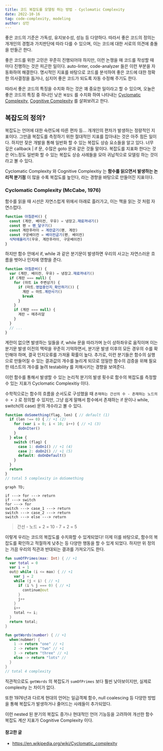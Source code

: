 ```yaml
---
title: 코드 복잡도를 모델링 하는 방법 - Cyclomatic Complexity
date: 2022-10-16
tag: code-complexity, modeling
author: 상민
---
```


좋은 코드의 기준은 가독성, 유지보수성, 성능 등 다양하다. 따라서 좋은 코드의 정의는 개개인의 경험과 가치판단에 따라 다를 수 있으며, 이는 코드에 대한 서로의 의견에 충돌을 만들곤 한다.

좋은 코드를 위한 고민은 꾸준히 진행되어야 하지만, 이런 논쟁을 매 코드를 작성할 때 마다 진행하는 것은 피곤한 일이다. auto-linter, code-analyzer 들은 이런 부분을 자동화하여 해결한다. 명시적인 지표를 바탕으로 코드를 분석하여 좋은 코드에 대한 정확한 의사결정을 돕거나, 심지어 좋은 코드가 되도록 자동 수정해 주기도 한다.

따라서 좋은 코드의 특징을 수치화 하는 것은 꽤 중요한 일이라고 할 수 있으며, 오늘은 좋은 코드의 특징 중 하나인 낮은 `복잡도` 를 수치화 하여 나타내는 [Cyclomatic Complexity](https://en.wikipedia.org/wiki/Cyclomatic_complexity), [Cognitive Complexity](https://www.sonarsource.com/docs/CognitiveComplexity.pdf) 를 살펴보려고 한다.

## 복잡도의 정의?

복잡도는 언어에 대한 숙련도에 따른 편차 등... 개개인의 편차가 발생하는 정량적인 지표이다. 그만큼 복잡도를 측정하기 위한 절대적인 지표를 잡아내는 것은 아주 힘든 일이다. 하지만 잦은 개발을 통해 일반화 할 수 있는 복잡도 상승 요소들을 알고 있다. 너무 깊은 callback | if 문, 수많은 goto 문과 같은 것들 말이다. 복잡도를 지표화 한다는 것은 어느정도 일반화 할 수 있는 복잡도 상승 사례들을 모아 귀납적으로 모델링 하는 것이라고 볼 수 있다.

Cyclomatic Complexity 와 Cognitive Complexitiy 는 **함수를 읽으면서 발생하는 논리적 분기점** 이 많을 수록 복잡도를 높인다, 라는 경향을 바탕으로 만들어진 지표이다.

### Cyclomatic Complexity (McCabe, 1976)

함수를 읽을 때 시선은 자연스럽게 위에서 아래로 흘러가고, 이는 책을 읽는 것 처럼 자연스럽다.
```js
function 아침준비() {
  const (계란, 베이컨, 우유) = 냉장고.재료꺼내기()
  const 팬 = 팬_달구기()
  const 계란후라이 = 계란굽기(팬, 계란)
  const 구운베이컨 = 베이컨굽기(팬, 베이컨)
  식탁에올리기(우유, 계란후라이, 구운베이컨)
}
```

하지만 함수 안에서 if, while 과 같은 분기문이 발생하면 우리의 사고는 자연스러운 흐름을 벗어나 인지에 영향을 준다.

```js
function 아침준비() {
  var (계란, 베이컨, 우유) = 냉장고.재료꺼내기()
  if (계란 === null) {
    for (마트 in 주변상가) {
      if (마트.영업중인지_확인하기()) {
        계란 = 마트.계란사기()
        break
      }
    }
    if (계란 === null) {
      계란 = 메추리알
    }
  }
  // ...
}
```

계란이 없으면 발생하는 일들을 if, while 문을 따라가며 눈이 상하좌우로 움직이며 이는 분기문 발생 이전의 맥락을 꾸준히 기억하면서, 분기문 발생 이후의 모든 경우의 수를 확인해야 하며, 결국 인지오류를 가져올 확률이 높다.
추가로, 이런 분기들은 함수의 실행으로 만들어질 수 있는 결과값의 개수를 늘리게 되므로 엄밀한 함수의 검증을 위해 필요한 테스트의 개수를 늘려 testability 를 저해시키는 경향을 보여준다.

이런 함수를 통해서 발생할 수 있는 논리적 분기의 발생 횟수로 함수의 복잡도를 측정할 수 있는 지표가 Cyclomatic Complexitiy 이다.

수학적으로는 함수의 흐름을 순서도로 구성했을 때 `존재하는 간선의 수 - 존재하는 노드의 수 + 2` 로 정의할 수 있지만, 그냥 쉽게 말해서 함수에서 존재하는 if 문이나 while, switch(의 case) 문의 개수라고 볼 수 있다.

```js
function doSomething(flag, len) { // default (1)
  if (len !== 0) { // +1 (2)
    for (var i = 0; i < 10; i++) { // +1 (3)
      doOnIter()
    }
  } else {
    switch (flag) {
      case 1: doOn1() // +1 (4)
      case 2: doOn2() // +1 (5)
      default: doOnDefault()
    }
  }
  return
}
// total 5 complexity in doSomething
```

```mermaid
graph TD;

if ---> for ---> return
if ---> switch
for ---> for
switch ---> case_1 ---> return
switch ---> case_2 ---> return
switch ---> else ---> return
```
> 간선 - 노드 + 2 = 10 - 7 + 2 = 5

이렇게 우리는 코드의 복잡도를 수치화할 수 있게되었다! 이제 이를 바탕으로, 함수의 복잡도를 확인하고 적절하게 낮추는 등 다양한 행동을 할 수 있게 되었다.
하지만 위 정의는 가끔 우리의 직관과 반대되는 결과를 가져오기도 한다.

```kotlin
fun sumOfPrimes(max: Int) { // +1
  var total = 0 
  var i = 1
  out@ while (i <= max) { // +1
	var j = 2
    while (j < i) { // +1
      if (i % j === 0) { // +1
        continue@out
      }
	  j++
    }
	i++
    total += i;
  }
  return total;
}
```

```kotlin
fun getWords(number) { // +1
  when(nubmer) {
    1 -> return "one" // +1
    2 -> return "two" // +1
    3 -> return "three" // +1
    else -> return "lots" //
  }
}
// total 4 complexity
```

직관적으로도 `getWords` 의 복잡도가 `sumOfPrimes` 보다 훨씬 낮아보이지만, 실제로 complexity 는 차이가 없다.

또한 1976년과 다르게 현대의 언어는 일급객체 함수, null coalescing 등 다양한 방법을 통해 복잡도가 발생하거나 줄어드는 사례들이 추가되었다.

이런 nested 된 분기의 복잡도 증가나 현대적인 언어 기능등을 고려하여 개선한 함수 복잡도 계산 지표가 Cognitive Complexity 이다.

#### 참고한 글
- https://en.wikipedia.org/wiki/Cyclomatic_complexity












